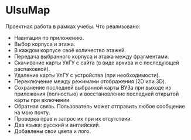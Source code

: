 # UlsuMap
Проектная работа в рамках учебы.
Что реализовано:
- Навигация по приложению.
- Выбор корпуса и этажа.
- В каждом корпусе своё количество этажей.
- Передача выбранного корпуса и этажа между фрагментами.
- Скачивание карты УлГУ с сайта (в виде архива и с последующей распаковкой).
- Удаление карты УлГУ с устройства (при необходимости).
- Переключение между режимами отображения (2D или 3D).
- Сохранение последней выбранной карты ВУЗа при выходе из приложения (полностью) и восстановление последней открытой карты при включении.
- Обратная связь. Пользователь может отправить любое сообщение на мою почту.
- Проверка прав и запрос их при их отсутствии.
- Два языка: русский и английский.
- Добавлены свои цвета и лого.
